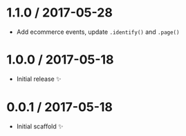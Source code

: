 1.1.0 / 2017-05-28
==================

  * Add ecommerce events, update `.identify()` and `.page()` 

1.0.0 / 2017-05-18
==================

  * Initial release :sparkles:

0.0.1 / 2017-05-18
==================

  * Initial scaffold :sparkles:
